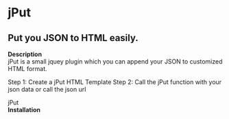 
<h1>jPut</h1>
<h2>Put you JSON to HTML easily.</h2>

<b>Description</b><br/>
jPut is a small jquey plugin which you can append your JSON to customized HTML format.

Step 1: Create a jPut HTML Template
Step 2: Call the jPut function with your json data or call the json url

jPut<br/>
<b>Installation</b>

<script src="code.jquery.com/jquery-1.11.0.min.js">
</pre>
<!-- Adding jput file (Dont worry about the size its less than 2kb)-->
<script src="js/jput.min.js">



<b>jPut HTML Template</b>
<pre>

//jPut HTML Template (it will he hidden)
<div jput="template1">
    <div class="items" id="item_{{id}}">
      <span>{{name}}</span>
      //for image tag to avoid error put 'jsrc' instead of 'src'
	  <img jsrc="/images/{{image_loc||default.jpg}}" alt=""/>
      <span>{{description}}</span>
    </div>
</div>

<div id="main">
</div>

//JSON Data    
var projects=[{"id":"8","name":"name1","description":"This is a test","image_loc":"image1.jpg"}, {"id":"9","name":"name2", "description":"Test 2","image_loc":"image2.jpg"}];

//The div you want to upload    
$('#main').jPut({
        dataName:'',        //object name if the json data is in specified object
        jsonData:projects,      //(jsonData/ajax_url) is required	your json data to append/prepend
        ajax_url:'http://yourdomain.com/data.json',      //ajax:Specifies the URL to send the request to. Default is the current page
        ajax_data:'',      //ajax:specifies data to be sent to the server
        ajax_type:'',      //ajax:specifies the type of request. (GET or POST)
		name:'template1',   //*required field	jput template name
        limit:0,            //default:0         limit the number of record to show
        prepend:false,      //default:false     If you want to prepend data make it true. By default data will append 
        done:function(e){   
                            //on success (e will be the json data)
            },
        error:function(msg){
            alert('Error Message:'+msg);    //On error
        }
});
</pre>
